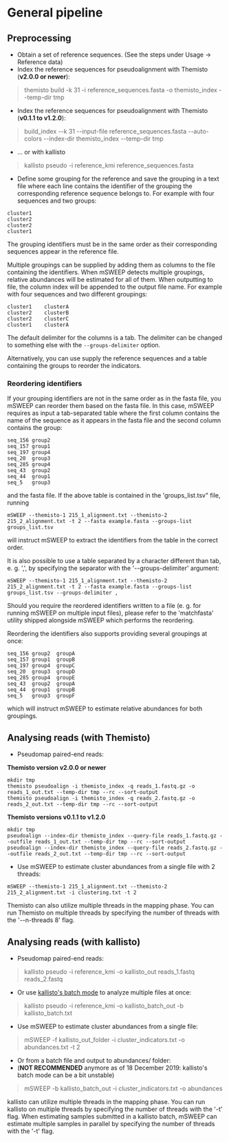# General pipeline
## Preprocessing
- Obtain a set of reference sequences. (See the steps under Usage -> Reference data)
- Index the reference sequences for pseudoalignment with Themisto (__v2.0.0 or newer__):
> themisto build -k 31 -i reference_sequences.fasta -o themisto_index --temp-dir tmp
- Index the reference sequences for pseudoalignment with Themisto (__v0.1.1 to v1.2.0__):
> build_index --k 31 --input-file reference_sequences.fasta --auto-colors --index-dir themisto_index --temp-dir tmp
- ... or with kallisto
> kallisto pseudo -i reference_kmi reference_sequences.fasta
- Define some grouping for the reference and save the grouping in a text file where each line contains the identifier of the grouping the corresponding reference sequence belongs to. For example with four sequences and two groups:
```
cluster1
cluster2
cluster2
cluster1
```
The grouping identifiers must be in the same order as their
corresponding sequences appear in the reference file.

Multiple groupings can be supplied by adding them as columns to the
file containing the identifiers. When mSWEEP detects multiple
groupings, relative abundances will be estimated for all of them. When
outputting to file, the column index will be appended to the output
file name. For example with four sequences and two different groupings:
```
cluster1	clusterA
cluster2	clusterB
cluster2	clusterC
cluster1	clusterA
```
The default delimiter for the columns is a tab. The delimiter can be
changed to something else with the `--groups-delimiter` option.

Alternatively, you can use supply the reference sequences and a table
containing the groups to reorder the indicators.

### Reordering identifiers
If your grouping identifiers are not in the same order as in the fasta
file, you mSWEEP can reorder them based on the fasta file. In this
case, mSWEEP requires as input a tab-separated table where the first
column contains the name of the sequence as it appears in the fasta
file and the second column contains the group:
```
seq_156	group2
seq_157	group1
seq_197	group4
seq_20	group3
seq_285	group4
seq_43	group2
seq_44	group1
seq_5	group3
```
and the fasta file. If the above table is contained in the
'groups_list.tsv" file, running
```
mSWEEP --themisto-1 215_1_alignment.txt --themisto-2 215_2_alignment.txt -t 2 --fasta example.fasta --groups-list groups_list.tsv
```
will instruct mSWEEP to extract the identifiers from the table in the
correct order.

It is also possible to use a table
separated by a character different than tab, e. g. ',', by specifying the
separator with the '--groups-delimiter' argument:
```
mSWEEP --themisto-1 215_1_alignment.txt --themisto-2 215_2_alignment.txt -t 2 --fasta example.fasta --groups-list groups_list.tsv --groups-delimiter ,
```

Should you require the reordered identifiers written to a file
(e. g. for running mSWEEP on multiple input files), please refer to
the 'matchfasta' utility shipped alongside mSWEEP which performs the reordering.

Reordering the identifiers also supports providing several groupings at once:
```
seq_156	group2	groupA
seq_157	group1	groupB
seq_197	group4	groupC
seq_20	group3	groupD
seq_285	group4	groupE
seq_43	group2	groupA
seq_44	group1	groupB
seq_5	group3	groupF
```
which will instruct mSWEEP to estimate relative abundances for both groupings.

## Analysing reads (with Themisto)
- Pseudomap paired-end reads:

__Themisto version v2.0.0 or newer__

```
mkdir tmp
themisto pseudoalign -i themisto_index -q reads_1.fastq.gz -o reads_1_out.txt --temp-dir tmp --rc --sort-output
themisto pseudoalign -i themisto_index -q reads_2.fastq.gz -o reads_2_out.txt --temp-dir tmp --rc --sort-output
```

__Themisto versions v0.1.1 to v1.2.0__

```
mkdir tmp
pseudoalign --index-dir themisto_index --query-file reads_1.fastq.gz --outfile reads_1_out.txt --temp-dir tmp --rc --sort-output
pseudoalign --index-dir themisto_index --query-file reads_2.fastq.gz --outfile reads_2_out.txt --temp-dir tmp --rc --sort-output
```

- Use mSWEEP to estimate cluster abundances from a single file with 2 threads:
```
mSWEEP --themisto-1 215_1_alignment.txt --themisto-2 215_2_alignment.txt -i clustering.txt -t 2
```

Themisto can also utilize multiple threads in the mapping phase. You can
run Themisto on multiple threads by specifying the number of threads
with the '--n-threads 8' flag.

## Analysing reads (with kallisto)
- Pseudomap paired-end reads:
> kallisto pseudo -i reference_kmi -o kallisto_out reads_1.fastq reads_2.fastq
- Or use [kallisto's batch mode](https://pachterlab.github.io/kallisto/manual) to analyze multiple files at once:
> kallisto pseudo -i reference_kmi -o kallisto_batch_out -b kallisto_batch.txt

- Use mSWEEP to estimate cluster abundances from a single file:
> mSWEEP -f kallisto_out_folder -i cluster_indicators.txt -o abundances.txt -t 2
- Or from a batch file and output to abundances/ folder:
- (**NOT RECOMMENDED** anymore as of 18 December 2019: kallisto's batch mode can be a bit unstable)
> mSWEEP -b kallisto_batch_out -i cluster_indicators.txt -o abundances

kallisto can utilize multiple threads in the mapping phase. You can run kallisto on multiple threads by specifying the number of threads with the '-t' flag.
When estimating samples submitted in a kallisto batch, mSWEEP can estimate multiple samples in parallel by specifying the number of threads with the '-t' flag.

